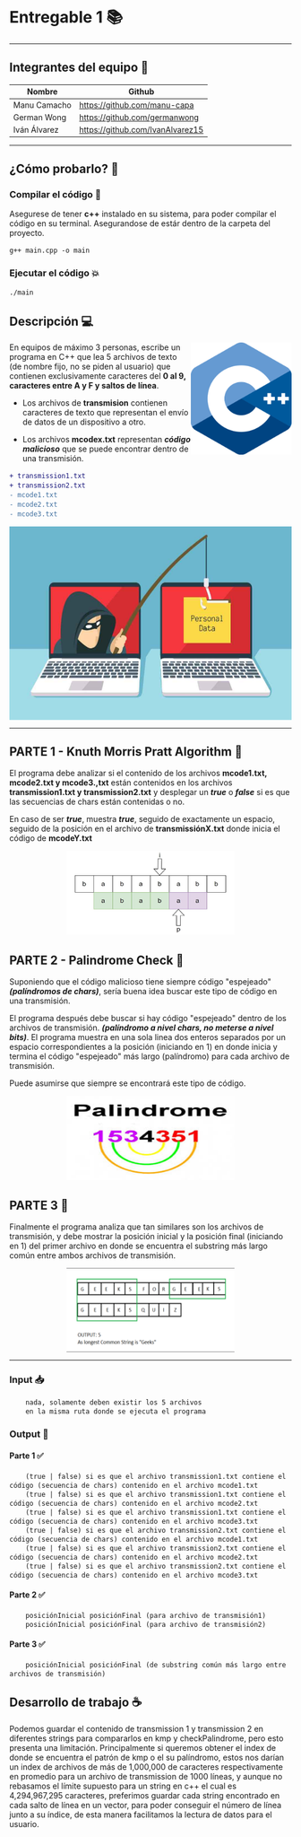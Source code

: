 # Entregable 1 :books:
***
## Integrantes del equipo :bust_in_silhouette:
| Nombre | Github |
| ------------- | ------------- |
| Manu Camacho  | https://github.com/manu-capa  |
| German Wong  | https://github.com/germanwong  |
| Iván Álvarez  | https://github.com/IvanAlvarez15 |
***
## ¿Cómo probarlo? :rocket:
### Compilar el código :bug:
Asegurese de tener **c++** instalado en su sistema, para poder compilar el código en su terminal. Asegurandose de estár dentro de la carpeta del proyecto.
``` 
g++ main.cpp -o main
```
### Ejecutar el código :boom:
```
./main
```

## Descripción :computer:
<img src="Images/c++.svg.png" align="right" alt="C++ logo" width="180" height="200">

En equipos de máximo 3 personas, escribe un programa en C++ que lea 5 archivos de texto (de nombre fijo, no se piden al usuario) que contienen exclusivamente caracteres del **0 al 9, caracteres entre A y F y saltos de línea**.

- Los archivos de **transmision** contienen caracteres de texto que representan el envío de datos de un dispositivo a otro.

- Los archivos **mcodex.txt** representan ***código malicioso*** que se puede encontrar dentro de una transmisión.


```diff
+ transmission1.txt
+ transmission2.txt
- mcode1.txt
- mcode2.txt
- mcode3.txt
```
<p align="center">
  <img src="Images/Malware.jpeg" align="center" alt="Malware" width="614" height="345">
</p>


***
## PARTE 1 - Knuth Morris Pratt Algorithm :diamond_shape_with_a_dot_inside:

El programa debe analizar si el contenido de los archivos **mcode1.txt, mcode2.txt y mcode3.,txt** están contenidos en los archivos **transmission1.txt y transmission2.txt** y desplegar un ***true*** o ***false*** si es que las secuencias de chars están contenidas o no.

En caso de ser ***true***, muestra ***true***, seguido de exactamente un espacio, seguido de la posición en el archivo de **transmissiónX.txt** donde inicia el código de **mcodeY.txt**
<p align="center">
  <img width=300, height=150, src="Images/kmp-tmb.jpg">
</p>

## PARTE 2 - Palindrome Check :diamond_shape_with_a_dot_inside:

Suponiendo que el código malicioso tiene siempre código "espejeado" ***(palíndromos de chars)***, sería buena idea buscar este tipo de código en una transmisión.

El programa después debe buscar si hay código "espejeado" dentro de los archivos de transmisión. ***(palíndromo a nivel chars, no meterse a nivel bits)***. El programa muestra en una sola linea dos enteros separados por un espacio correspondientes a la posición (iniciando en 1) en donde inicia y termina el código "espejeado" más largo (palíndromo) para cada archivo de transmisión. 

Puede asumirse que siempre se encontrará este tipo de código.
<p align="center">
  <img  width=300, height=150,  src="Images/palindrome.jpeg">
</p>

## PARTE 3 :diamond_shape_with_a_dot_inside:

Finalmente el programa analiza que tan similares son los archivos de transmisión, y debe mostrar la posición inicial y la posición final (iniciando en 1) del primer archivo en donde se encuentra el substring más largo común entre ambos archivos de transmisión.
<p align="center">
  <img src="Images/largest.png" align="center" alt="Malware" width=300, height=150,>
</p>

***
### Input :inbox_tray:
```
    nada, solamente deben existir los 5 archivos 
    en la misma ruta donde se ejecuta el programa    
```
### Output :checkered_flag:
#### Parte 1 :white_check_mark:
```
    (true | false) si es que el archivo transmission1.txt contiene el código (secuencia de chars) contenido en el archivo mcode1.txt    
    (true | false) si es que el archivo transmission1.txt contiene el código (secuencia de chars) contenido en el archivo mcode2.txt
    (true | false) si es que el archivo transmission1.txt contiene el código (secuencia de chars) contenido en el archivo mcode3.txt
    (true | false) si es que el archivo transmission2.txt contiene el código (secuencia de chars) contenido en el archivo mcode1.txt
    (true | false) si es que el archivo transmission2.txt contiene el código (secuencia de chars) contenido en el archivo mcode2.txt
    (true | false) si es que el archivo transmission2.txt contiene el código (secuencia de chars) contenido en el archivo mcode3.txt
```
#### Parte 2 :white_check_mark:
```
    posiciónInicial posiciónFinal (para archivo de transmisión1)
    posiciónInicial posiciónFinal (para archivo de transmisión2)
```
#### Parte 3 :white_check_mark:
```
    posiciónInicial posiciónFinal (de substring común más largo entre archivos de transmisión)
```
## Desarrollo de trabajo :coffee:

Podemos guardar el contenido de transmission 1 y transmission 2 en diferentes strings para compararlos en kmp y checkPalindrome, pero esto presenta una limitación. Principalmente si queremos obtener el index de donde se encuentra el patrón de kmp o el su palíndromo, estos nos darían un index de archivos de más de 1,000,000 de caracteres respectivamente en promedio para un archivo de transmission de 1000 líneas, y aunque no rebasamos el límite supuesto para un string en c++ el cual es 4,294,967,295 caracteres, preferimos guardar cada string encontrado en cada salto de línea en un vector, para poder conseguir el número de línea junto a su índice, de esta manera facilitamos la lectura de datos para el usuario.

